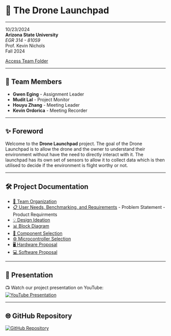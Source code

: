 # 🚀 **The Drone Launchpad**  
---

10/23/2024  
**Arizona State University**  
*EGR 314 \- 81059*  
Prof. Kevin Nichols  
Fall 2024

[Access Team Folder](https://drive.google.com/drive/folders/1gQi6lGEAkhdcD5YIUokNHRumHGqo1o-J?usp=sharing)

---

## 👥 **Team Members**
- **Gwen Eging** - Assignment Leader  
- **Mudit Lal** - Project Monitor 
- **Houyu Zhang** - Meeting Leader  
- **Kevin Ordorica** - Meeting Recorder

---

## ✨ **Foreword**  
Welcome to the **Drone Launchpad** project. The goal of the Drone Launchpad is to allow the drone and the owner to understand their environment without have the need to directly interact with it. The launchpad has its own set of sensors to allow it to collect data which is then utilised to decide if the environment is flight worthy or not.  

---

## 🛠️ Project Documentation  
- [👥 Team Organization](./team-organization.md)
- [📋 User Needs, Benchmarking, and Requirements](./user-needs-benchmarking-requirements.md)
      - Problem Statement
      - Product Requirments
- [💡 Design Ideation](./design-ideation.md)  
- [📊 Block Diagram](./block-diagram.md)  
- [🔧 Component Selection](./component-selection.md)  
- [⚙️ Microcontroller Selection](./microcontroller-selection.md)  
- [🖥️ Hardware Proposal](./hardware-proposal.md)  
- [💻 Software Proposal](./software-proposal.md)  

---

## 🎥 **Presentation**  
📺 Watch our project presentation on YouTube:  
[![YouTube Presentation](https://img.shields.io/badge/YouTube-Watch-blue?logo=youtube&logoColor=white)](https://www.youtube.com/watch?v=iCSMr5S1n1Q)  

---

## 🌐 **GitHub Repository**  
[![GitHub Repository](https://img.shields.io/badge/GitHub-Repository-181717?logo=github&logoColor=white)](https://github.com/drone-launchpad/dronelaunchpad.github.io)
